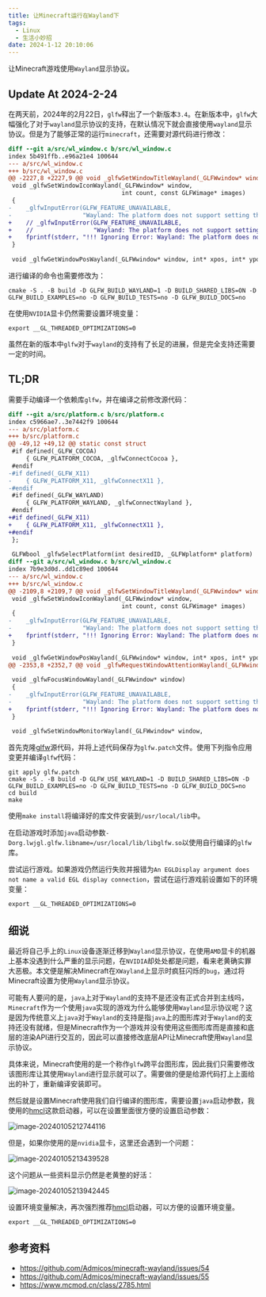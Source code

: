 ```yaml
---
title: 让Minecraft运行在Wayland下
tags:
  - Linux
  - 生活小妙招
date: 2024-1-12 20:10:06
---
```


<!--more-->

让Minecraft游戏使用`Wayland`显示协议。

## Update At 2024-2-24

在两天前，2024年的2月22日，`glfw`释出了一个新版本`3.4`。在新版本中，`glfw`大幅强化了对于`wayland`显示协议的支持，在默认情况下就会直接使用`wayland`显示协议。但是为了能够正常的运行`minecraft`，还需要对源代码进行修改：

```diff
diff --git a/src/wl_window.c b/src/wl_window.c
index 5b491ffb..e96a21e4 100644
--- a/src/wl_window.c
+++ b/src/wl_window.c
@@ -2227,8 +2227,9 @@ void _glfwSetWindowTitleWayland(_GLFWwindow* window, const char* title)
 void _glfwSetWindowIconWayland(_GLFWwindow* window,
                                int count, const GLFWimage* images)
 {
-    _glfwInputError(GLFW_FEATURE_UNAVAILABLE,
-                    "Wayland: The platform does not support setting the window icon");
+    // _glfwInputError(GLFW_FEATURE_UNAVAILABLE,
+    //                 "Wayland: The platform does not support setting the window icon");
+    fprintf(stderr, "!!! Ignoring Error: Wayland: The platform does not support setting the window icon\n");
 }
 
 void _glfwGetWindowPosWayland(_GLFWwindow* window, int* xpos, int* ypos)
```

进行编译的命令也需要修改为：

```shell
cmake -S . -B build -D GLFW_BUILD_WAYLAND=1 -D BUILD_SHARED_LIBS=ON -D GLFW_BUILD_EXAMPLES=no -D GLFW_BUILD_TESTS=no -D GLFW_BUILD_DOCS=no
```

在使用`NVIDIA`显卡仍然需要设置环境变量：

```shell
export __GL_THREADED_OPTIMIZATIONS=0
```

虽然在新的版本中`glfw`对于`wayland`的支持有了长足的进展，但是完全支持还需要一定的时间。

## TL;DR

需要手动编译一个依赖库`glfw`，并在编译之前修改源代码：

```diff
diff --git a/src/platform.c b/src/platform.c
index c5966ae7..3e7442f9 100644
--- a/src/platform.c
+++ b/src/platform.c
@@ -49,12 +49,12 @@ static const struct
 #if defined(_GLFW_COCOA)
     { GLFW_PLATFORM_COCOA, _glfwConnectCocoa },
 #endif
-#if defined(_GLFW_X11)
-    { GLFW_PLATFORM_X11, _glfwConnectX11 },
-#endif
 #if defined(_GLFW_WAYLAND)
     { GLFW_PLATFORM_WAYLAND, _glfwConnectWayland },
 #endif
+#if defined(_GLFW_X11)
+    { GLFW_PLATFORM_X11, _glfwConnectX11 },
+#endif
 };
 
 GLFWbool _glfwSelectPlatform(int desiredID, _GLFWplatform* platform)
diff --git a/src/wl_window.c b/src/wl_window.c
index 7b9e3d0d..dd1c89ed 100644
--- a/src/wl_window.c
+++ b/src/wl_window.c
@@ -2109,8 +2109,7 @@ void _glfwSetWindowTitleWayland(_GLFWwindow* window, const char* title)
 void _glfwSetWindowIconWayland(_GLFWwindow* window,
                                int count, const GLFWimage* images)
 {
-    _glfwInputError(GLFW_FEATURE_UNAVAILABLE,
-                    "Wayland: The platform does not support setting the window icon");
+    fprintf(stderr, "!!! Ignoring Error: Wayland: The platform does not support setting the window icon\n");
 }
 
 void _glfwGetWindowPosWayland(_GLFWwindow* window, int* xpos, int* ypos)
@@ -2353,8 +2352,7 @@ void _glfwRequestWindowAttentionWayland(_GLFWwindow* window)
 
 void _glfwFocusWindowWayland(_GLFWwindow* window)
 {
-    _glfwInputError(GLFW_FEATURE_UNAVAILABLE,
-                    "Wayland: The platform does not support setting the input focus");
+    fprintf(stderr, "!!! Ignoring Error: Wayland: The platform does not support setting the input focus\n");
 }
 
 void _glfwSetWindowMonitorWayland(_GLFWwindow* window,
```

首先克隆[glfw](https://github.com/glfw/glfw)源代码，并将上述代码保存为`glfw.patch`文件。使用下列指令应用变更并编译`glfw`代码：

```shell
git apply glfw.patch
cmake -S . -B build -D GLFW_USE_WAYLAND=1 -D BUILD_SHARED_LIBS=ON -D GLFW_BUILD_EXAMPLES=no -D GLFW_BUILD_TESTS=no -D GLFW_BUILD_DOCS=no
cd build
make
```

使用`make install`将编译好的库文件安装到`/usr/local/lib`中。

在启动游戏时添加`java`启动参数`-Dorg.lwjgl.glfw.libname=/usr/local/lib/libglfw.so`以使用自行编译的`glfw`库。

尝试运行游戏。如果游戏仍然运行失败并报错为`An EGLDisplay argument does not name a valid EGL display connection`，尝试在运行游戏前设置如下的环境变量：

```shell
export __GL_THREADED_OPTIMIZATIONS=0
```

## 细说

最近将自己手上的`Linux`设备逐渐迁移到`Wayland`显示协议，在使用`AMD`显卡的机器上基本没遇到什么严重的显示问题，在`NVIDIA`却处处都是问题，看来老黄确实罪大恶极。本文便是解决Minecraft在`XWayland`上显示时疯狂闪烁的`bug`，通过将Minecraft设置为使用`Wayland`显示协议。

可能有人要问的是，`java`上对于`Wayland`的支持不是还没有正式合并到主线吗，`Minecraft`作为一个使用`java`实现的游戏为什么能够使用`Wayland`显示协议呢？这是因为传统意义上`java`对于`Wayland`的支持是指`java`上的图形库对于`Wayland`的支持还没有就绪，但是Minecraft作为一个游戏并没有使用这些图形库而是直接和底层的渲染API进行交互的，因此可以直接修改底层API让Minecraft使用`Wayland`显示协议。

具体来说，Minecraft使用的是一个称作`glfw`跨平台图形库，因此我们只需要修改该图形库让其使用`Wayland`进行显示就可以了。需要做的便是给源代码打上上面给出的补丁，重新编译安装即可。

然后就是设置Minecraft使用我们自行编译的图形库，需要设置`java`启动参数，我使用的[hmcl](https://github.com/huanghongxun/HMCL)这款启动器，可以在设置里面很方便的设置启动参数：

![image-20240105212744116](./minecraft-wayland/image-20240105212744116.png)

但是，如果你使用的是`nvidia`显卡，这里还会遇到一个问题：

![image-20240105213439528](./minecraft-wayland/image-20240105213439528.png)

这个问题从一些资料显示仍然是老黄整的好活：

![image-20240105213942445](./minecraft-wayland/image-20240105213942445.png)

设置环境变量解决，再次强烈推荐[hmcl](https://github.com/huanghongxun/HMCL)启动器，可以方便的设置环境变量。

```
export __GL_THREADED_OPTIMIZATIONS=0
```

## 参考资料

- https://github.com/Admicos/minecraft-wayland/issues/54
- https://github.com/Admicos/minecraft-wayland/issues/55
- https://www.mcmod.cn/class/2785.html
